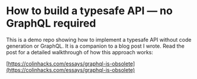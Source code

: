 # How to build a typesafe API — no GraphQL required

This is a demo repo showing how to implement a typesafe API without code generation or GraphQL. It is a companion to a blog post I wrote. Read the post for a detailed walkthrough of how this approach works:

[https://colinhacks.com/essays/graphql-is-obsolete](https://colinhacks.com/essays/graphql-is-obsolete)
